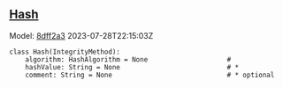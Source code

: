 ## [Hash](https://github.com/spdx/spdx-3-model/blob/main/model/Core/Classes/Hash.md)
Model: [8dff2a3](https://github.com/spdx/spdx-3-model/commit/8dff2a3243c9e00e1eb170fac749450a845ccdd6) 2023-07-28T22:15:03Z
```
class Hash(IntegrityMethod):
    algorithm: HashAlgorithm = None                    # 
    hashValue: String = None                           # * 
    comment: String = None                             # * optional 
```
